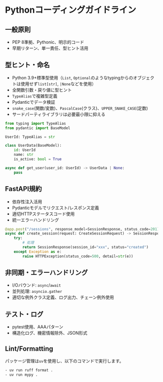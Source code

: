 # Pythonコーディングガイドライン

## 一般原則

- PEP 8準拠、Pythonic、明示的コード
- 早期リターン、単一責任、型ヒント活用

## 型ヒント・命名

- Python 3.9+標準型使用（`List`, `Optional`のようなtypingからのオブジェクトは使用せず`list[str]`, `|None`などを使用）
- 全関数引数・戻り値に型ヒント
- `TypeAlias`で複雑型定義
- Pydanticでデータ検証
- `snake_case`(関数/変数)、`PascalCase`(クラス)、`UPPER_SNAKE_CASE`(定数)
- サードパーティライブラリは必要最小限に抑える

```python
from typing import TypeAlias
from pydantic import BaseModel

UserId: TypeAlias = str

class UserData(BaseModel):
    id: UserId
    name: str
    is_active: bool = True

async def get_user(user_id: UserId) -> UserData | None:
    pass
```

## FastAPI規約

- 依存性注入活用
- Pydanticモデルでリクエスト/レスポンス定義
- 適切HTTPステータスコード使用
- 統一エラーハンドリング

```python
@app.post("/sessions", response_model=SessionResponse, status_code=201)
async def create_session(request: CreateSessionRequest) -> SessionResponse:
    try:
        # 処理
        return SessionResponse(session_id="xxx", status="created")
    except Exception as e:
        raise HTTPException(status_code=500, detail=str(e))
```

## 非同期・エラーハンドリング

- I/Oバウンド: `async`/`await`
- 並列処理: `asyncio.gather`
- 適切な例外クラス定義、ログ出力、チェーン例外使用

## テスト・ログ

- pytest使用、AAAパターン
- 構造化ログ、機密情報除外、JSON形式

## Lint/Formatting

パッケージ管理は`uv`を使用し、以下のコマンドで実行します。

```bash
- uv run ruff format .
- uv run mypy .
```
